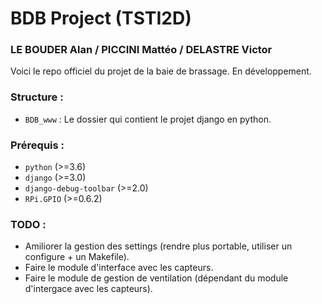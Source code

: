 # BDB Project (TSTI2D)

### LE BOUDER Alan / PICCINI Mattéo / DELASTRE Victor

Voici le repo officiel du projet de la baie de brassage.
En développement.

### Structure :
-   `BDB_www` : Le dossier qui contient le projet django en python.

### Prérequis :
-   `python` (>=3.6)
-   `django` (>=3.0)
-   `django-debug-toolbar` (>=2.0)
-   `RPi.GPIO` (>=0.6.2)

### TODO :
-   Amiliorer la gestion des settings (rendre plus portable, utiliser un configure + un Makefile).
-   Faire le module d'interface avec les capteurs.
-   Faire le module de gestion de ventilation (dépendant du module d'intergace avec les capteurs).
